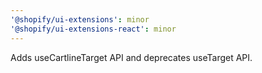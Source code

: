 ```yaml
---
'@shopify/ui-extensions': minor
'@shopify/ui-extensions-react': minor
---
```


Adds useCartlineTarget API and deprecates useTarget API.

